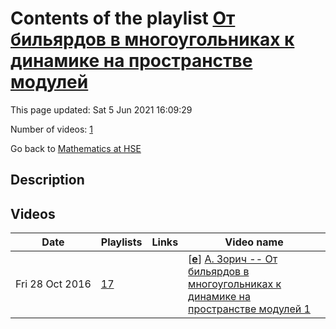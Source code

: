 # Contents of the playlist [От бильярдов в многоугольниках к динамике на пространстве модулей](https://www.youtube.com/playlist?list=PLq3E5oubNNoCMUjNXZ71uArkNhBglFWLo)

This page updated: Sat 5 Jun 2021 16:09:29

Number of videos: [1](#videos)

Go back to [Mathematics at HSE](../README.md)

## Description



## Videos

|Date|Playlists|Links|Video name|
|---|---|---|---|
| Fri&nbsp;28&nbsp;Oct&nbsp;2016 | [17](../playlists/17 "От бильярдов в многоугольниках к динамике на пространстве модулей") |  | [[**e**](https://studio.youtube.com/video/oBeDuuwxk3k/edit "Edit")] [А. Зорич -- От бильярдов в многоугольниках  к динамике на пространстве модулей 1](https://www.youtube.com/watch?v=oBeDuuwxk3k&list=PLq3E5oubNNoCMUjNXZ71uArkNhBglFWLo "Этот ролик обработан в Видеоредакторе YouTube (http://www.youtube.com/editor)") |
